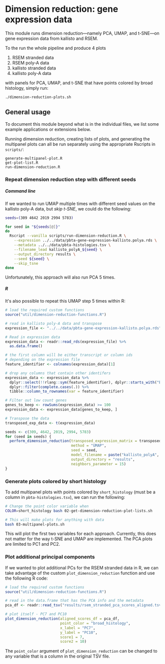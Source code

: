 # Dimension reduction: gene expression data

This module runs dimension reduction—namely PCA, UMAP, and t-SNE—on gene expression data from kallisto and RSEM.

To the run the whole pipeline and produce 4 plots

1. RSEM stranded data
2. RSEM poly-A data
3. kallisto stranded data
4. kallisto poly-A data

with panels for PCA, UMAP, and t-SNE that have points colored by broad histology, simply run:

```
./dimension-reduction-plots.sh
```

## General usage

To document this module beyond what is in the individual files, we list some example applications or extensions below.

Running dimension reduction, creating lists of plots, and generating the multipanel plots can all be run separately using the appropriate Rscripts in `scripts/`:

```
generate-multipanel-plot.R
get-plot-list.R
run-dimension-reduction.R
```

### Repeat dimension reduction step with different seeds

##### Command line

If we wanted to run UMAP multiple times with different seed values on the kallisto poly-A data, but _skip t-SNE_, we could do the following:

```sh
seeds=(309 4642 2019 2994 5783)

for seed in "${seeds[@]}"
do
  Rscript --vanilla scripts/run-dimension-reduction.R \
    --expression ../../data/pbta-gene-expression-kallisto.polya.rds \
    --metadata ../../data/pbta-histologies.tsv \
    --filename_lead kallisto_polyA_${seed} \
    --output_directory results \
    --seed ${seed} \
    --skip_tsne
done

```

Unfortunately, this approach will also run PCA 5 times. 

##### R

It's also possible to repeat this UMAP step 5 times within R:

```R
# load the required custom functions
source("util/dimension-reduction-functions.R")

# read in kallisto poly-A data and transpose
expression_file <- "../../data/pbta-gene-expression-kallisto.polya.rds"

# Read in expression data
expression_data <- readr::read_rds(expression_file) %>%
  as.data.frame()

# the first column will be either transcript or column ids
# depending on the expression file
feature_identifier <- colnames(expression_data)[1]

# drop any columns that contain other identifers
expression_data <- expression_data %>%
  dplyr::select(!!rlang::sym(feature_identifier), dplyr::starts_with("BS_")) %>%
  dplyr::filter(complete.cases(.)) %>%
  tibble::column_to_rownames(var = feature_identifier)

# Filter out low count genes
genes_to_keep <- rowSums(expression_data) >= 100
expression_data <- expression_data[genes_to_keep, ]

# Transpose the data
transposed_exp_data <- t(expression_data)

seeds <- c(309, 4642, 2019, 2994, 5783)
for (seed in seeds) {
  perform_dimension_reduction(transposed_expression_matrix = transposed_exp_data,
                              method = "UMAP",
                              seed = seed,
                              model_filename = paste("kallisto_polyA", seed, "UMAP.RDS"),
                              output_directory = "results",
                              neighbors_parameter = 15)
}
```

### Generate plots colored by short histology

To add multipanel plots with points colored by `short_histology` (must be a column in `pbta-histologies.tsv`), we can run the following:

```sh
# Change the point color variable when
COLOR=short_histology bash 02-get-dimension-reduction-plot-lists.sh

# This will make plots for anything with data
bash 03-multipanel-plots.sh
```

This will plot the first two variables for each approach.
Currently, this does not matter for the way t-SNE and UMAP are implemented.
The PCA plots are limited to PC1 and PC2.

### Plot additional principal components

If we wanted to plot additional PCs for the RSEM stranded data in R, we can take advantage of the custom `plot_dimension_reduction` function and use the following R code:

```R
# load the required custom functions
source("util/dimension-reduction-functions.R")

# read in the data.frame that has the PCA info and the metadata
pca_df <- readr::read_tsv("results/rsem_stranded_pca_scores_aligned.tsv")

# plot itself - PC7 and PC10
plot_dimension_reduction(aligned_scores_df = pca_df,
                         point_color = "broad_histology",
                         x_label = "PC7",
                         y_label = "PC10",
                         score1 = 7,
                         score2 = 10)
```

The `point_color` argument of `plot_dimension_reduction` can be changed to any variable that is a column in the original TSV file.
